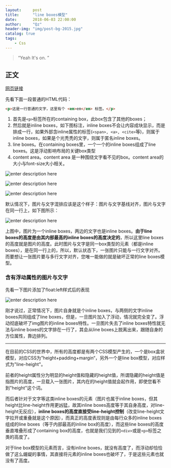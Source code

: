 ```yaml
---
layout:     post
title:      "line boxes模型"
date:       2018-06-03 22:00:00
author:     "Qz"
header-img: "img/post-bg-2015.jpg"
catalog: true
tags:
    - Css
---
```


> “Yeah It's on. ”


## 正文
[网页链接](http://www.zhangxinxu.com/wordpress/2010/01/css-float%e6%b5%ae%e5%8a%a8%e7%9a%84%e6%b7%b1%e5%85%a5%e7%a0%94%e7%a9%b6%e3%80%81%e8%af%a6%e8%a7%a3%e5%8f%8a%e6%8b%93%e5%b1%95%e4%b8%80/)

先看下面一段普通的HTML代码：
```html
<p>这是一行普通的文字，这里有个 <em>em</em> 标签。</p>
```

1. 首先是`<p>`标签所在的containing box，此box包含了其他的boxes； 
2. 然后就是inline boxes，如下图标注，inline boxes不会让内容成块显示，而是排成一行，如果外部含inline属性的标签(`<span>, <a>, <cite>`等)，则属于inline boxes，如果是个光秃秃的文字，则属于匿名inline boxes。 
3. line boxes。在containing boxes里，一个一个的inline boxes组成了line boxes。这是浮动影响布局的关键box类型
4. content area。content area 是一种围绕文字看不见的box。content area的大小与font-size大小相关。 

![enter description here][1]


![enter description here][2]



![enter description here][3]




默认情况下，图片与文字混排应该是这个样子：图片与文字基线对齐，图片与文字在同一行上，如下图所示：

![enter description here][4]




上图中，图片为一个inline boxes，两边的文字也是inline boxes。**由于line boxes的高度是由其内部最高的inline boxes的高度决定的**，所以这里line boxes的高度就是图片的高度。此时图片与文字是同一box类型的元素（都是inline boxes），是在同一行上的，所以，默认状态下，一张图片只能与一行文字对齐。而要想让一张图片要与多行文字对齐，您唯一能做的就是破坏正常的line boxes模型。



### 含有浮动属性的图片与文字
先看一下图片添加了float:left样式后的表现


![enter description here][5]


刚才说过，正常情况下，图片自身就是个inline boxes，与两侧的文字inline boxes共同组成了line boxes，但是，一旦图片加入了浮动，情况就完全变了。浮动彻底破坏了img图片的inline boxes特性。一旦图片失去了inline boxes特性就无法与inline boxes的文字排在一行了，其会从line boxes上脱离出来，跟随自身的方位属性，靠边排列。


----------


在目前的CSS的世界中，所有的高度都是有两个CSS模型产生的，一个是box盒状模型，对应CSS为”height+padding+margin“，另外一个是line box模型，对应样式为"line-height"。


前者的height属性分为明显的height值和隐藏的height值，所谓隐藏的height值是指图片的高度，一旦载入一张图片，其内在的height值就会起作用，即使您看不到"height"这个词。

而后者针对于文字等这类inline boxes的元素（图片也属于inline boxes，但其height比line-height作用更凶猛，故其inline boxes高度等于其自身高度，对line-height无反应），**inline boxes的高度直接受line-height控制**（改变line-height文字拉开或重叠就是这个原因），而真正的高度表现则是由每行众多的inline boxes组成的line boxes（等于内部最高的inline box的高度），而这些line boxes的高度垂直堆叠形成了containing box的高度，也就是我们见到的`<div>`或是`<p>`标签之类的高度了。




对于line box模型的元素而言，没有inline boxes，就没有高度了，而浮动却恰恰做了这么龌龊的事情，其直接将元素的inline boxes也破坏了，于是这些元素也就没有了高度。 







  [1]: http://image.zhangxinxu.com/image/blog/201001/2010-01-20_220341.png
  [2]: http://image.zhangxinxu.com/image/blog/201001/2010-01-20_221641.png
  [3]: http://image.zhangxinxu.com/image/blog/201001/2010-01-20_223108.png
  [4]: http://image.zhangxinxu.com/image/blog/201001/2010-01-20_230801.png
  [5]: http://image.zhangxinxu.com/image/blog/201001/2010-01-20_234149.png
